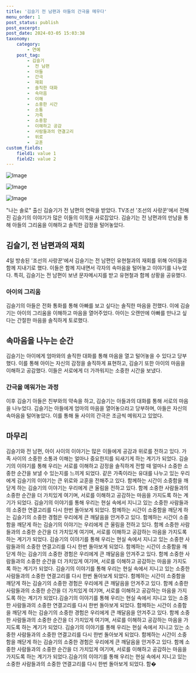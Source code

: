 ```yaml
---
title: '김슬기 전 남편과 아들의 간극을 메우다'
menu_order: 1
post_status: publish
post_excerpt: 
post_date: 2024-03-05 15:03:38
taxonomy:
    category:
        - 연예
    post_tag:
        - 김슬기
        -  전 남편
        -  아들
        -  간극
        -  재회
        -  솔직한 대화
        -  속마음
        -  이해
        -  소중한 시간
        -  소통
        -  가족
        -  소중함
        -  이해하고 공감
        -  사람들과의 연결고리
        -  위로
        -  교훈
custom_fields:
    field1: value 1
    field2: value 2
---
```


![Image](https://mimgnews.pstatic.net/image/311/2024/03/05/0001698566_001_20240305073101304.jpg?type=w540)

![Image](https://ssl.pstatic.net/mimgnews/image/311/2024/03/05/0001698566_002_20240305073101356.jpg?type=w540)

![Image](https://mimgnews.pstatic.net/image/311/2024/03/05/0001698566_003_20240305073101423.jpg?type=w540)

"나는 솔로" 출신 김슬기가 전 남편의 연락을 받았다. TV조선 '조선의 사랑꾼'에서 전해진 김슬기의 이야기가 많은 이들의 이목을 사로잡았다. 김슬기는 전 남편과의 만남을 통해 아들의 그리움을 이해하고 솔직한 감정을 털어놓았다.
## 김슬기, 전 남편과의 재회
4일 방송된 '조선의 사랑꾼'에서 김슬기는 전 남편인 유현철과의 재회를 위해 아이들과 함께 지내기로 했다. 이들은 함께 지내면서 각자의 속마음을 털어놓고 이야기를 나누었다. 특히, 김슬기는 전 남편이 보낸 문자메시지를 받고 유현철과 함께 상황을 공유했다.
### 아이의 그리움
김슬기의 아들은 전화 통화를 통해 아빠를 보고 싶다는 솔직한 마음을 전했다. 이에 김슬기는 아이의 그리움을 이해하고 마음을 열어주었다. 아이는 오랜만에 아빠를 만나고 싶다는 간절한 마음을 솔직하게 토로했다.
## 속마음을 나누는 순간
김슬기는 아이에게 엄마와의 솔직한 대화를 통해 마음을 열고 털어놓을 수 있다고 당부했다. 이를 통해 아이는 자신의 감정을 솔직하게 표현하고, 김슬기 또한 아이의 마음을 이해하고 공감했다. 이들은 서로에게 더 가까워지는 소중한 시간을 보냈다.
### 간극을 메워가는 과정
이후 김슬기 아들은 친부와의 약속을 하고, 김슬기는 아들과의 대화를 통해 서로의 마음을 나누었다. 김슬기는 아들에게 엄마의 마음을 열어놓으라고 당부하며, 아들은 자신의 속마음을 털어놓았다. 이를 통해 둘 사이의 간극은 조금씩 메워지고 있었다.
## 마무리
김슬기와 전 남편, 아이 사이의 이야기는 많은 이들에게 공감과 위로를 전하고 있다. 가족 사이의 소중한 소통과 이해는 얼마나 중요한지를 되새기게 하는 계기가 되었다. 김슬기의 이야기를 통해 우리는 서로를 이해하고 감정을 솔직하게 전할 때 얼마나 소중한 소중한 순간을 보낼 수 있는지를 느끼게 되었다. 같은 가족이라는 유대를 나누고 있는 우리에게 김슬기의 이야기는 큰 위로와 교훈을 전해주고 있다. 함께하는 시간이 소중함을 깨닫게 하는 김슬기의 이야기는 우리에게 큰 울림을 전하고 있다. 함께 소중한 사람들과의 소중한 순간을 더 가치있게 여기며, 서로를 이해하고 공감하는 마음을 가지도록 하는 계기가 되었다. 김슬기의 이야기를 통해 우리는 현실 속에서 지니고 있는 소중한 사람들과의 소중한 연결고리를 다시 한번 돌아보게 되었다. 함께하는 시간이 소중함을 깨닫게 하는 김슬기의 소중한 경험은 우리에게 큰 깨달음을 안겨주고 있다. 함께하는 시간이 소중함을 깨닫게 하는 김슬기의 이야기는 우리에게 큰 울림을 전하고 있다. 함께 소중한 사람들과의 소중한 순간을 더 가치있게 여기며, 서로를 이해하고 공감하는 마음을 가지도록 하는 계기가 되었다. 김슬기의 이야기를 통해 우리는 현실 속에서 지니고 있는 소중한 사람들과의 소중한 연결고리를 다시 한번 돌아보게 되었다. 함께하는 시간이 소중함을 깨닫게 하는 김슬기의 소중한 경험은 우리에게 큰 깨달음을 안겨주고 있다. 함께 소중한 사람들과의 소중한 순간을 더 가치있게 여기며, 서로를 이해하고 공감하는 마음을 가지도록 하는 계기가 되었다. 김슬기의 이야기를 통해 우리는 현실 속에서 지니고 있는 소중한 사람들과의 소중한 연결고리를 다시 한번 돌아보게 되었다. 함께하는 시간이 소중함을 깨닫게 하는 김슬기의 소중한 경험은 우리에게 큰 깨달음을 안겨주고 있다. 함께 소중한 사람들과의 소중한 순간을 더 가치있게 여기며, 서로를 이해하고 공감하는 마음을 가지도록 하는 계기가 되었다.김슬기의 이야기를 통해 우리는 현실 속에서 지니고 있는 소중한 사람들과의 소중한 연결고리를 다시 한번 돌아보게 되었다. 함께하는 시간이 소중함을 깨닫게 하는 김슬기의 소중한 경험은 우리에게 큰 깨달음을 안겨주고 있다. 함께 소중한 사람들과의 소중한 순간을 더 가치있게 여기며, 서로를 이해하고 공감하는 마음을 가지도록 하는 계기가 되었다. 김슬기의 이야기를 통해 우리는 현실 속에서 지니고 있는 소중한 사람들과의 소중한 연결고리를 다시 한번 돌아보게 되었다. 함께하는 시간이 소중함을 깨닫게 하는 김슬기의 소중한 경험은 우리에게 큰 깨달음을 안겨주고 있다. 함께 소중한 사람들과의 소중한 순간을 더 가치있게 여기며, 서로를 이해하고 공감하는 마음을 가지도록 하는 계기가 되었다.김슬기의 이야기를 통해 우리는 현실 속에서 지니고 있는 소중한 사람들과의 소중한 연결고리를 다시 한번 돌아보게 되었다. 함�

